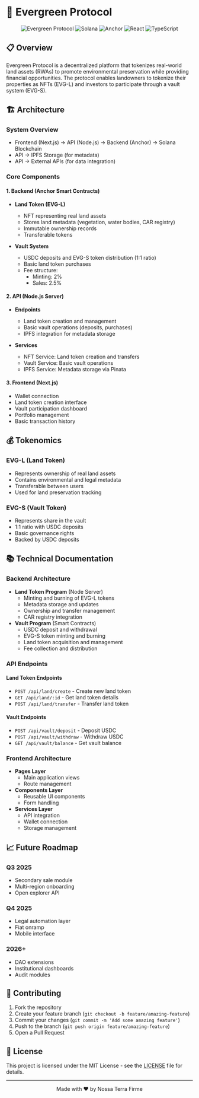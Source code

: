 # 🌲 Evergreen Protocol

<div align="center">

![Evergreen Protocol](https://img.shields.io/badge/Evergreen-Protocol-2ecc71)
![Solana](https://img.shields.io/badge/Solana-14F195?style=flat&logo=solana&logoColor=white)
![Anchor](https://img.shields.io/badge/Anchor-0.28.0-14F195)
![React](https://img.shields.io/badge/React-18.2.0-61DAFB?style=flat&logo=react&logoColor=white)
![TypeScript](https://img.shields.io/badge/TypeScript-5.0.0-3178C6?style=flat&logo=typescript&logoColor=white)

</div>

## 📋 Overview

Evergreen Protocol is a decentralized platform that tokenizes real-world land assets (RWAs) to promote environmental preservation while providing financial opportunities. The protocol enables landowners to tokenize their properties as NFTs (EVG-L) and investors to participate through a vault system (EVG-S).

## 🏗️ Architecture

### System Overview
- Frontend (Next.js) → API (Node.js) → Backend (Anchor) → Solana Blockchain
- API → IPFS Storage (for metadata)
- API → External APIs (for data integration)

### Core Components

#### 1. Backend (Anchor Smart Contracts)
- **Land Token (EVG-L)**
  - NFT representing real land assets
  - Stores land metadata (vegetation, water bodies, CAR registry)
  - Immutable ownership records
  - Transferable tokens

- **Vault System**
  - USDC deposits and EVG-S token distribution (1:1 ratio)
  - Basic land token purchases
  - Fee structure:
    - Minting: 2%
    - Sales: 2.5%

#### 2. API (Node.js Server)
- **Endpoints**
  - Land token creation and management
  - Basic vault operations (deposits, purchases)
  - IPFS integration for metadata storage

- **Services**
  - NFT Service: Land token creation and transfers
  - Vault Service: Basic vault operations
  - IPFS Service: Metadata storage via Pinata

#### 3. Frontend (Next.js)
- Wallet connection
- Land token creation interface
- Vault participation dashboard
- Portfolio management
- Basic transaction history

## 💰 Tokenomics

### EVG-L (Land Token)
- Represents ownership of real land assets
- Contains environmental and legal metadata
- Transferable between users
- Used for land preservation tracking

### EVG-S (Vault Token)
- Represents share in the vault
- 1:1 ratio with USDC deposits
- Basic governance rights
- Backed by USDC deposits

## 📚 Technical Documentation

### Backend Architecture 
- **Land Token Program** (Node Server)
  - Minting and burning of EVG-L tokens
  - Metadata storage and updates
  - Ownership and transfer management
  - CAR registry integration
- **Vault Program** (Smart Contracts)
  - USDC deposit and withdrawal
  - EVG-S token minting and burning
  - Land token acquisition and management
  - Fee collection and distribution

### API Endpoints

#### Land Token Endpoints
- `POST /api/land/create` - Create new land token
- `GET /api/land/:id` - Get land token details
- `POST /api/land/transfer` - Transfer land token

#### Vault Endpoints
- `POST /api/vault/deposit` - Deposit USDC
- `POST /api/vault/withdraw` - Withdraw USDC
- `GET /api/vault/balance` - Get vault balance

### Frontend Architecture
- **Pages Layer**
  - Main application views
  - Route management
- **Components Layer**
  - Reusable UI components
  - Form handling
- **Services Layer**
  - API integration
  - Wallet connection
  - Storage management

## 📈 Future Roadmap

### Q3 2025
- Secondary sale module
- Multi-region onboarding
- Open explorer API

### Q4 2025
- Legal automation layer
- Fiat onramp
- Mobile interface

### 2026+
- DAO extensions
- Institutional dashboards
- Audit modules

## 🤝 Contributing

1. Fork the repository
2. Create your feature branch (`git checkout -b feature/amazing-feature`)
3. Commit your changes (`git commit -m 'Add some amazing feature'`)
4. Push to the branch (`git push origin feature/amazing-feature`)
5. Open a Pull Request

## 📄 License

This project is licensed under the MIT License - see the [LICENSE](LICENSE) file for details.

---

<div align="center">
Made with ❤️ by Nossa Terra Firme
</div>
